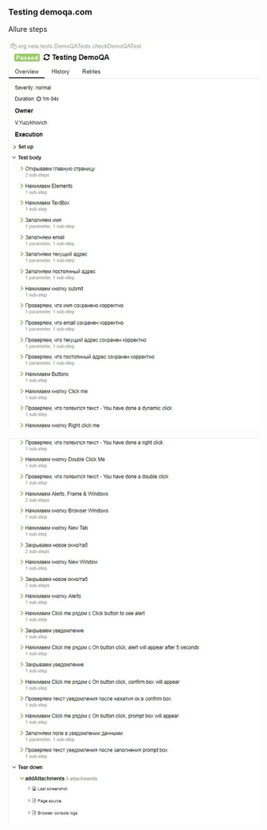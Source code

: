 ### Testing demoqa.com
Allure steps

<p align="left">
<img title="Allure Tests" src="images/rep.p1.jpg" + "images/report,p2.jpg">
</p>
<p align="left">
<img title="Allure Tests" src="images/rep.p2.jpg">
</p>


